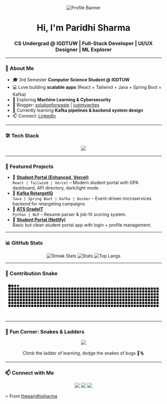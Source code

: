 <!-- Profile Banner -->
<p align="center">
  <img src="https://github.com/theparidhisharma/theparidhisharma/blob/main/assets/banner.gif" alt="Profile Banner" />
</p>

<h1 align="center">Hi, I'm Paridhi Sharma</h1>
<h3 align="center">CS Undergrad @ IGDTUW | Full-Stack Developer | UI/UX Designer | ML Explorer</h3>

---

### 🚀 About Me
- 🎓 3rd Semester **Computer Science Student @ IGDTUW**
- 💻 Love building **scalable apps** (React + Tailwind + Java + Spring Boot + Kafka)
- 🧠 Exploring **Machine Learning & Cybersecurity**
- 📝 Blogger: [solutionforwaste](https://solutionforwaste.wordpress.com/) | [justmywrites](https://justmywritesblog.wordpress.com/)  
- 🌱 Currently learning **Kafka pipelines & backend system design**
- 📫 Connect: [LinkedIn](https://www.linkedin.com/in/paridhi-sharma-013721207/)  

---

### 🛠️ Tech Stack
<p align="center">
<img src="https://skillicons.dev/icons?i=react,tailwind,java,spring,python,nodejs,figma,mysql,docker,git,html,css,js" />
</p>

---

### 🌟 Featured Projects
- 🔹 [**Student Portal (Enhanced, Vercel)**](https://student-portal-navy-six.vercel.app/)  
   `React | Tailwind | Vercel` – Modern student portal with GPA dashboard, API directory, dark/light mode.  
- 🔹 [**Kafka RetargetIQ**](https://github.com/theparidhisharma/RetargetIQ)  
   `Java | Spring Boot | Kafka | Docker` – Event-driven microservices backend for retargeting campaigns.  
- 🔹 [**ATS GradeIT**](https://github.com/theparidhisharma/ATS-GradeIT)  
   `Python | NLP` – Resume parser & job-fit scoring system.  
- 🔹 [**Student Portal (Netlify)**](https://paridhi-student-portal-apps.netlify.app/)  
   Basic but clean student portal app with login + profile management.  

---

### 📊 GitHub Stats
<p align="center">
  <img src="https://github-readme-streak-stats.herokuapp.com/?user=theparidhisharma&theme=radical" alt="Streak Stats" />
  <img src="https://github-readme-stats.vercel.app/api?username=theparidhisharma&show_icons=true&theme=radical" alt="Stats" />
  <img src="https://github-readme-stats.vercel.app/api/top-langs/?username=theparidhisharma&layout=compact&theme=radical" alt="Top Langs" />
</p>

---

### 🐍 Contribution Snake
<p align="center">
  <img src="https://github.com/theparidhisharma/theparidhisharma/blob/output/github-contribution-grid-snake.svg" alt="snake gif" />
</p>

---

### 🎲 Fun Corner: Snakes & Ladders
<p align="center">
  <img src="https://github.com/theparidhisharma/theparidhisharma/blob/main/assets/snakes-and-ladders.gif" width="600px"/>
</p>
<p align="center">Climb the ladder of learning, dodge the snakes of bugs 🐍🪜</p>

---

### 📫 Connect with Me
<p align="center">
  <a href="https://linkedin.com/in/paridhi-sharma-013721207"><img src="https://skillicons.dev/icons?i=linkedin" /></a>
  <a href="https://github.com/theparidhisharma"><img src="https://skillicons.dev/icons?i=github" /></a>
  <a href="mailto:your-email@example.com"><img src="https://skillicons.dev/icons?i=gmail" /></a>
</p>

⭐️ From [theparidhisharma](https://github.com/theparidhisharma)
